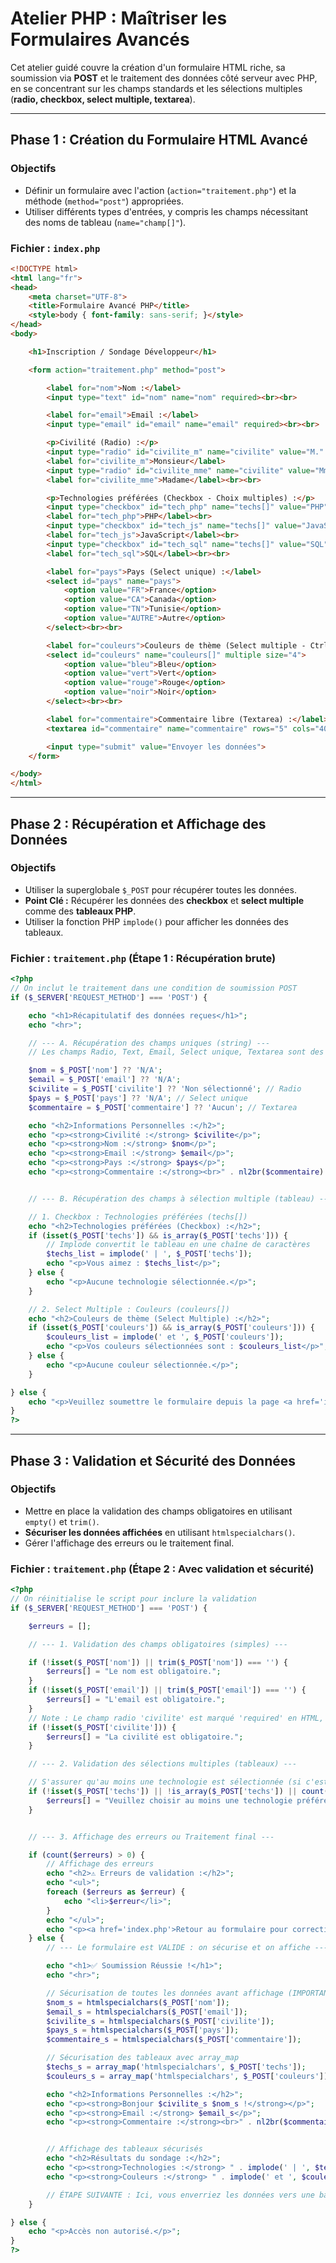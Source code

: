 # Atelier PHP : Maîtriser les Formulaires Avancés

Cet atelier guidé couvre la création d'un formulaire HTML riche, sa soumission via **POST** et le traitement des données côté serveur avec PHP, en se concentrant sur les champs standards et les sélections multiples (**radio, checkbox, select multiple, textarea**).

---

## Phase 1 : Création du Formulaire HTML Avancé

### Objectifs
* Définir un formulaire avec l'action (`action="traitement.php"`) et la méthode (`method="post"`) appropriées.
* Utiliser différents types d'entrées, y compris les champs nécessitant des noms de tableau (`name="champ[]"`).

### Fichier : `index.php`

```html
<!DOCTYPE html>
<html lang="fr">
<head>
    <meta charset="UTF-8">
    <title>Formulaire Avancé PHP</title>
    <style>body { font-family: sans-serif; }</style>
</head>
<body>

    <h1>Inscription / Sondage Développeur</h1>

    <form action="traitement.php" method="post">

        <label for="nom">Nom :</label>
        <input type="text" id="nom" name="nom" required><br><br>

        <label for="email">Email :</label>
        <input type="email" id="email" name="email" required><br><br>

        <p>Civilité (Radio) :</p>
        <input type="radio" id="civilite_m" name="civilite" value="M." required>
        <label for="civilite_m">Monsieur</label>
        <input type="radio" id="civilite_mme" name="civilite" value="Mme">
        <label for="civilite_mme">Madame</label><br><br>

        <p>Technologies préférées (Checkbox - Choix multiples) :</p>
        <input type="checkbox" id="tech_php" name="techs[]" value="PHP">
        <label for="tech_php">PHP</label><br>
        <input type="checkbox" id="tech_js" name="techs[]" value="JavaScript">
        <label for="tech_js">JavaScript</label><br>
        <input type="checkbox" id="tech_sql" name="techs[]" value="SQL">
        <label for="tech_sql">SQL</label><br><br>

        <label for="pays">Pays (Select unique) :</label>
        <select id="pays" name="pays">
            <option value="FR">France</option>
            <option value="CA">Canada</option>
            <option value="TN">Tunisie</option>
            <option value="AUTRE">Autre</option>
        </select><br><br>

        <label for="couleurs">Couleurs de thème (Select multiple - Ctrl/Cmd + Clic) :</label>
        <select id="couleurs" name="couleurs[]" multiple size="4">
            <option value="bleu">Bleu</option>
            <option value="vert">Vert</option>
            <option value="rouge">Rouge</option>
            <option value="noir">Noir</option>
        </select><br><br>

        <label for="commentaire">Commentaire libre (Textarea) :</label><br>
        <textarea id="commentaire" name="commentaire" rows="5" cols="40"></textarea><br><br>

        <input type="submit" value="Envoyer les données">
    </form>

</body>
</html>
````

-----

## Phase 2 : Récupération et Affichage des Données

### Objectifs

  * Utiliser la superglobale `$_POST` pour récupérer toutes les données.
  * **Point Clé :** Récupérer les données des **checkbox** et **select multiple** comme des **tableaux PHP**.
  * Utiliser la fonction PHP `implode()` pour afficher les données des tableaux.

### Fichier : `traitement.php` (Étape 1 : Récupération brute)

```php
<?php
// On inclut le traitement dans une condition de soumission POST
if ($_SERVER['REQUEST_METHOD'] === 'POST') {

    echo "<h1>Récapitulatif des données reçues</h1>";
    echo "<hr>";

    // --- A. Récupération des champs uniques (string) ---
    // Les champs Radio, Text, Email, Select unique, Textarea sont des chaînes.

    $nom = $_POST['nom'] ?? 'N/A';
    $email = $_POST['email'] ?? 'N/A';
    $civilite = $_POST['civilite'] ?? 'Non sélectionné'; // Radio
    $pays = $_POST['pays'] ?? 'N/A'; // Select unique
    $commentaire = $_POST['commentaire'] ?? 'Aucun'; // Textarea

    echo "<h2>Informations Personnelles :</h2>";
    echo "<p><strong>Civilité :</strong> $civilite</p>";
    echo "<p><strong>Nom :</strong> $nom</p>";
    echo "<p><strong>Email :</strong> $email</p>";
    echo "<p><strong>Pays :</strong> $pays</p>";
    echo "<p><strong>Commentaire :</strong><br>" . nl2br($commentaire) . "</p>";


    // --- B. Récupération des champs à sélection multiple (tableau) ---

    // 1. Checkbox : Technologies préférées (techs[])
    echo "<h2>Technologies préférées (Checkbox) :</h2>";
    if (isset($_POST['techs']) && is_array($_POST['techs'])) {
        // Implode convertit le tableau en une chaîne de caractères
        $techs_list = implode(' | ', $_POST['techs']);
        echo "<p>Vous aimez : $techs_list</p>";
    } else {
        echo "<p>Aucune technologie sélectionnée.</p>";
    }

    // 2. Select Multiple : Couleurs (couleurs[])
    echo "<h2>Couleurs de thème (Select Multiple) :</h2>";
    if (isset($_POST['couleurs']) && is_array($_POST['couleurs'])) {
        $couleurs_list = implode(' et ', $_POST['couleurs']);
        echo "<p>Vos couleurs sélectionnées sont : $couleurs_list</p>";
    } else {
        echo "<p>Aucune couleur sélectionnée.</p>";
    }

} else {
    echo "<p>Veuillez soumettre le formulaire depuis la page <a href='index.php'>d'accueil</a>.</p>";
}
?>
```

-----

## Phase 3 : Validation et Sécurité des Données

### Objectifs

  * Mettre en place la validation des champs obligatoires en utilisant `empty()` et `trim()`.
  * **Sécuriser les données affichées** en utilisant `htmlspecialchars()`.
  * Gérer l'affichage des erreurs ou le traitement final.

### Fichier : `traitement.php` (Étape 2 : Avec validation et sécurité)

```php
<?php
// On réinitialise le script pour inclure la validation
if ($_SERVER['REQUEST_METHOD'] === 'POST') {

    $erreurs = [];

    // --- 1. Validation des champs obligatoires (simples) ---

    if (!isset($_POST['nom']) || trim($_POST['nom']) === '') {
        $erreurs[] = "Le nom est obligatoire.";
    }
    if (!isset($_POST['email']) || trim($_POST['email']) === '') {
        $erreurs[] = "L'email est obligatoire.";
    }
    // Note : Le champ radio 'civilite' est marqué 'required' en HTML, mais une vérification server-side est recommandée.
    if (!isset($_POST['civilite'])) {
        $erreurs[] = "La civilité est obligatoire.";
    }

    // --- 2. Validation des sélections multiples (tableaux) ---

    // S'assurer qu'au moins une technologie est sélectionnée (si c'est obligatoire)
    if (!isset($_POST['techs']) || !is_array($_POST['techs']) || count($_POST['techs']) === 0) {
        $erreurs[] = "Veuillez choisir au moins une technologie préférée.";
    }


    // --- 3. Affichage des erreurs ou Traitement final ---

    if (count($erreurs) > 0) {
        // Affichage des erreurs
        echo "<h2>⚠️ Erreurs de validation :</h2>";
        echo "<ul>";
        foreach ($erreurs as $erreur) {
            echo "<li>$erreur</li>";
        }
        echo "</ul>";
        echo "<p><a href='index.php'>Retour au formulaire pour correction</a></p>";
    } else {
        // --- Le formulaire est VALIDE : on sécurise et on affiche ---

        echo "<h1>✅ Soumission Réussie !</h1>";
        echo "<hr>";

        // Sécurisation de toutes les données avant affichage (IMPORTANT)
        $nom_s = htmlspecialchars($_POST['nom']);
        $email_s = htmlspecialchars($_POST['email']);
        $civilite_s = htmlspecialchars($_POST['civilite']);
        $pays_s = htmlspecialchars($_POST['pays']);
        $commentaire_s = htmlspecialchars($_POST['commentaire']);

        // Sécurisation des tableaux avec array_map
        $techs_s = array_map('htmlspecialchars', $_POST['techs']);
        $couleurs_s = array_map('htmlspecialchars', $_POST['couleurs']);

        echo "<h2>Informations Personnelles :</h2>";
        echo "<p><strong>Bonjour $civilite_s $nom_s !</strong></p>";
        echo "<p><strong>Email :</strong> $email_s</p>";
        echo "<p><strong>Commentaire :</strong><br>" . nl2br($commentaire_s) . "</p>";


        // Affichage des tableaux sécurisés
        echo "<h2>Résultats du sondage :</h2>";
        echo "<p><strong>Technologies :</strong> " . implode(' | ', $techs_s) . "</p>";
        echo "<p><strong>Couleurs :</strong> " . implode(' et ', $couleurs_s) . "</p>";

        // ÉTAPE SUIVANTE : Ici, vous enverriez les données vers une base de données ou un email.
    }

} else {
    echo "<p>Accès non autorisé.</p>";
}
?>
```

```
```